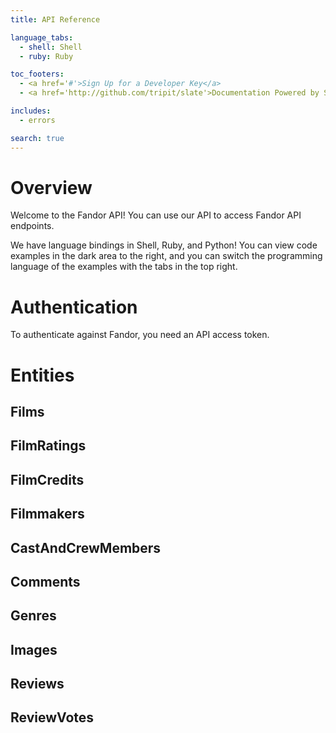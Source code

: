 ```yaml
---
title: API Reference

language_tabs:
  - shell: Shell
  - ruby: Ruby

toc_footers:
  - <a href='#'>Sign Up for a Developer Key</a>
  - <a href='http://github.com/tripit/slate'>Documentation Powered by Slate</a>

includes:
  - errors

search: true
---
```


# Overview

Welcome to the Fandor API! You can use our API to access Fandor API endpoints.

We have language bindings in Shell, Ruby, and Python! You can view code examples in the dark area to the right, and you can switch the programming language of the examples with the tabs in the top right.


# Authentication

To authenticate against Fandor, you need an API access token.


# Entities

## Films
## FilmRatings
## FilmCredits
## Filmmakers
## CastAndCrewMembers
## Comments
## Genres
## Images
## Reviews
## ReviewVotes
